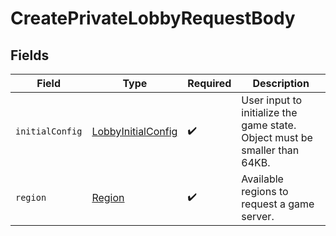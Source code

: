 # CreatePrivateLobbyRequestBody


## Fields

| Field                                                                      | Type                                                                       | Required                                                                   | Description                                                                |
| -------------------------------------------------------------------------- | -------------------------------------------------------------------------- | -------------------------------------------------------------------------- | -------------------------------------------------------------------------- |
| `initialConfig`                                                            | [LobbyInitialConfig](../../Models/Shared/LobbyInitialConfig.md)            | :heavy_check_mark:                                                         | User input to initialize the game state. Object must be smaller than 64KB. |
| `region`                                                                   | [Region](../../Models/Shared/Region.md)                                    | :heavy_check_mark:                                                         | Available regions to request a game server.                                |